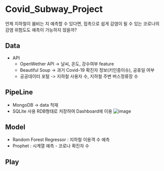 # Covid_Subway_Project
언제 지하철이 붐비는 지 예측할 수 있다면, 접촉으로 쉽게 감염이 될 수 있는 코로나의 감염 위험도도 예측이 가능하지 않을까?

## Data
- API
  - OpenWether API -> 날씨, 온도, 강수여부 feature
  - Beautiful Soup -> 과거 Covid-19 확진자 정보(키인증이슈), 공휴일 여부
  - 공공데이터 포털 -> 지하철 사용자 수, 지하철 주변 버스정류장 수


## PipeLine
- MongoDB -> data 적재
- SQLite 사용 RDB형태로 저장하여 Dashboard에 이용
![image](https://user-images.githubusercontent.com/50479962/175195267-2f494770-63e8-40ce-a01f-553e13e51719.png)

## Model
- Random Forest Regressor : 지하철 이용객 수 예측 
- Prophet : 시계열 예측 - 코로나 확진자 수

## Play
